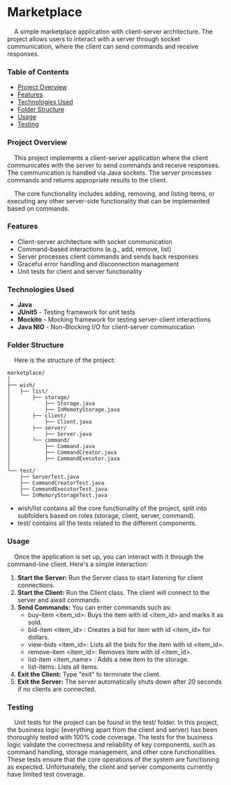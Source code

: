# Marketplace
&nbsp;&nbsp;&nbsp;&nbsp;A simple marketplace application with client-server architecture. The project allows users to interact with a server through socket communication, where the client can send commands and receive responses.

### Table of Contents
* [Project Overview](#project-overview)
* [Features](#features)
* [Technologies Used](#technologies-used)
* [Folder Structure](#folder-structure)
* [Usage](#usage)
* [Testing](#testing)



### Project Overview
&nbsp;&nbsp;&nbsp;&nbsp;This project implements a client-server application where the client communicates with the server to send commands and receive responses. The communication is handled via Java sockets. The server processes commands and returns appropriate results to the client.

&nbsp;&nbsp;&nbsp;&nbsp;The core functionality includes adding, removing, and listing items, or executing any other server-side functionality that can be implemented based on commands.

### Features
* Client-server architecture with socket communication
* Command-based interactions (e.g., add, remove, list)
* Server processes client commands and sends back responses
* Graceful error handling and disconnection management
* Unit tests for client and server functionality

### Technologies Used
* **Java** 
* **JUnit5** - Testing framework for unit tests
* **Mockito** - Mocking framework for testing server-client interactions
* **Java NIO** - Non-Blocking I/O for client-server communication

### Folder Structure
&nbsp;&nbsp;&nbsp;&nbsp;Here is the structure of the project:

```plaintext
marketplace/
│
├── wish/
│   ├── list/
│       ├── storage/
│           ├── Storage.java
│           ├── InMemotyStorage.java
│       ├── client/
│           ├── Client.java
│       ├── server/
│           ├── Server.java
│       └── command/
│           ├── Command.java
│           ├── CommandCreator.java
│           ├── CommandExecutor.java
│
└── test/
    ├── ServerTest.java
    ├── CommandCreatorTest.java
    ├── CommandExecutorTest.java
    └── InMemoryStorageTest.java
```
- wish/list contains all the core functionality of the project, split into subfolders based on roles (storage, client, server, command).
- test/ contains all the tests related to the different components.

  
### Usage
&nbsp;&nbsp;&nbsp;&nbsp;Once the application is set up, you can interact with it through the command-line client. Here's a simple interaction:

1. **Start the Server:** Run the Server class to start listening for client connections.
2. **Start the Client:** Run the Client class. The client will connect to the server and await commands.
3. **Send Commands:** You can enter commands such as:
    - buy-item <user> <item_id>: Buys the item with id <item_id> and marks it as sold.
    - bid-item <user> <item_id> <price>: Creates a bid for item with id <item_id> for <price> dollars.
    - view-bids <item_id>: Lists all the bids for the item with id <item_id>.
    - remove-item <user> <item_id>: Removes item with id <item_id>.
    - list-item <user> <item_name> <price>: Adds a new item to the storage. 
    - list-items: Lists all items.
4. **Exit the Client:** Type "exit" to terminate the client.
5. **Exit the Server:** The server automatically shuts down after 20 seconds if no clients are connected.

### Testing
&nbsp;&nbsp;&nbsp;&nbsp;Unit tests for the project can be found in the test/ folder. In this project, the business logic (everything apart from the client and server) has been thoroughly tested with 100% code coverage. The tests for the business logic validate the correctness and reliability of key components, such as command handling, storage management, and other core functionalities. These tests ensure that the core operations of the system are functioning as expected. Unfortunately, the client and server components currently have limited test coverage.
